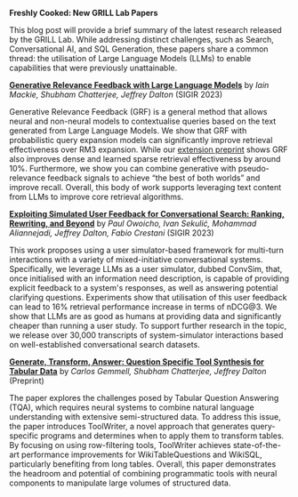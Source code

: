 <strong>Freshly Cooked: New GRILL Lab Papers</strong>

This blog post will provide a brief summary of the latest research released by the GRILL Lab. While addressing distinct challenges, such as Search, Conversational AI, and SQL Generation, these papers share a common thread: the utilisation of Large Language Models (LLMs) to enable capabilities that were previously unattainable.

<strong>[Generative Relevance Feedback with Large Language Models](https://arxiv.org/pdf/2304.13157)</strong> by <em>Iain Mackie, Shubham Chatterjee, Jeffrey Dalton</em> (SIGIR 2023)

Generative Relevance Feedback (GRF) is a general method that allows neural and non-neural models to contextualise queries based on the text generated from Large Language Models. We show that GRF with probabilistic query expansion models can significantly improve retrieval effectiveness over RM3 expansion. While our [extension preprint](https://arxiv.org/pdf/2305.07477.pdf) shows GRF also improves dense and learned sparse retrieval effectiveness by around 10%. Furthermore, we show you can combine generative with pseudo-relevance feedback signals to achieve “the best of both worlds” and improve recall. Overall, this body of work supports leveraging text content from LLMs to improve core retrieval algorithms. 

<strong>[Exploiting Simulated User Feedback for Conversational Search: Ranking, Rewriting, and Beyond](https://arxiv.org/pdf/2304.13874)</strong> by <em>Paul Owoicho, Ivan Sekulić, Mohammad Aliannejadi, Jeffrey Dalton, Fabio Crestani</em> (SIGIR 2023)

This work proposes using a user simulator-based framework for multi-turn interactions with a variety of mixed-initiative conversational systems. Specifically, we leverage LLMs as a user simulator, dubbed ConvSim, that, once initialised with an information need description, is capable of providing explicit feedback to a system's responses, as well as answering potential clarifying questions. Experiments show that utilisation of this user feedback can lead to 16% retrieval performance increase in terms of nDCG@3. We show that LLMs are as good as humans at providing data and significantly cheaper than running a user study. To support further research in the topic, we release over 30,000 transcripts of system-simulator interactions based on well-established conversational search datasets.

<strong>[Generate, Transform, Answer: Question Specific Tool Synthesis for Tabular Data](https://arxiv.org/abs/2303.10138)</strong> by <em>Carlos Gemmell, Shubham Chatterjee, Jeffrey Dalton</em> (Preprint)

The paper explores the challenges posed by Tabular Question Answering (TQA), which requires neural systems to combine natural language understanding with extensive semi-structured data. To address this issue, the paper introduces ToolWriter, a novel approach that generates query-specific programs and determines when to apply them to transform tables. By focusing on using row-filtering tools, ToolWriter achieves state-of-the-art performance improvements for WikiTableQuestions and WikiSQL, particularly benefiting from long tables. Overall, this paper demonstrates the headroom and potential of combining programmatic tools with neural components to manipulate large volumes of structured data.
